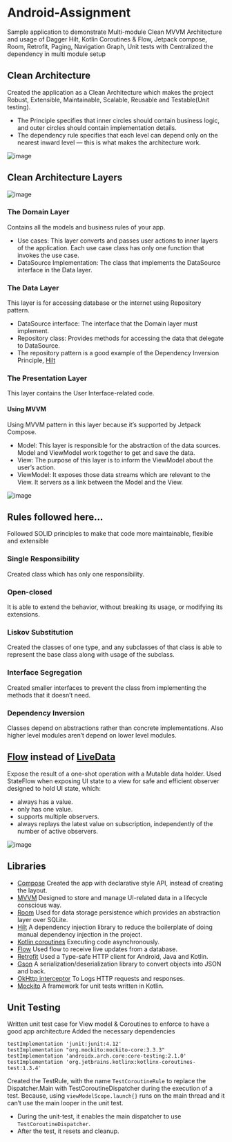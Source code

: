# Android-Assignment

Sample application to demonstrate Multi-module Clean MVVM Architecture and usage of Dagger Hilt, Kotlin Coroutines &amp; Flow, Jetpack compose, Room, Retrofit, Paging, Navigation Graph, Unit tests with Centralized the dependency in multi module setup

## Clean Architecture

Created the application as a Clean Architecture which makes the  project Robust, Extensible, Maintainable, Scalable, Reusable and Testable(Unit testing).

* The Principle specifies that inner circles should contain business logic, and outer circles should contain implementation details.
* The dependency rule specifies that each level can depend only on the nearest inward level — this is what makes the architecture work.

![image](https://user-images.githubusercontent.com/26491505/138539745-1be43639-a348-44da-8df6-4ac1d322591e.png)

## Clean Architecture Layers

![image](https://camo.githubusercontent.com/1ae8ec4dbeb4e88d34e8ae78d1260fba00a965af9158f4fe50c34dbfef4873b4/68747470733a2f2f75706c6f6164732e746f7074616c2e696f2f626c6f672f696d6167652f3132373630382f746f7074616c2d626c6f672d696d6167652d313534333431333637313739342d38303939336131396665613937343737353234373633633930386235306137612e706e67)

### The Domain Layer

Contains all the models and business rules of your app.

* Use cases: This layer converts and passes user actions to inner layers of the application. Each use case class has only one function that invokes the use case.
* DataSource Implementation: The class that implements the DataSource interface in the Data layer.

### The Data Layer

This layer is for accessing database or the internet using Repository pattern.

* DataSource interface: The interface that the Domain layer must implement.
* Repository class: Provides methods for accessing the data that delegate to DataSource.
* The repository pattern is a good example of the Dependency Inversion Principle, [Hilt](https://developer.android.com/training/dependency-injection/hilt-android)

### The Presentation Layer

This layer contains the User Interface-related code.

#### Using MVVM

Using MVVM pattern in this layer because it’s supported by Jetpack Compose.

* Model: This layer is responsible for the abstraction of the data sources. Model and ViewModel work together to get and save the data.
* View: The purpose of this layer is to inform the ViewModel about the user’s action.
* ViewModel: It exposes those data streams which are relevant to the View. It servers as a link between the Model and the View.

![image](https://user-images.githubusercontent.com/26491505/137802023-883c2834-3b90-479a-ada8-f8ad129d4021.png)

## Rules followed here...

Followed SOLID principles to make that code more maintainable, flexible and extensible

### Single Responsibility 

Created class which has only one responsibility.

### Open-closed

It is able to extend the behavior, without breaking its usage, or modifying its extensions.

### Liskov Substitution

Created the classes of one type, and any subclasses of that class is able to represent the base class along with usage of the subclass.

### Interface Segregation

Created smaller interfaces to prevent the class from implementing the methods that it doesn’t need.

### Dependency Inversion

Classes depend on abstractions rather than concrete implementations. Also higher level modules aren’t depend on lower level modules.

## [Flow](https://developer.android.com/kotlin/flow) instead of [LiveData](https://developer.android.com/topic/libraries/architecture/livedata)

Expose the result of a one-shot operation with a Mutable data holder. Used StateFlow when exposing UI state to a view for safe and efficient observer designed to hold UI state, which:

* always has a value.
* only has one value.
* supports multiple observers.
* always replays the latest value on subscription, independently of the number of active observers.

![image](https://miro.medium.com/max/1400/0*Hf3EmJ8gchpSy6nd)

## Libraries

* [Compose](https://developer.android.com/jetpack/compose) Created the app with declarative style API, instead of creating the layout.
* [MVVM](https://developer.android.com/topic/libraries/architecture/viewmodel) Designed to store and manage UI-related data in a lifecycle conscious way.
* [Room](https://developer.android.com/topic/libraries/architecture/room) Used for data storage persistence which provides an abstraction layer over SQLite.
* [Hilt](https://developer.android.com/training/dependency-injection/hilt-android) A dependency injection library to reduce the boilerplate of doing manual dependency injection in the project.
* [Kotlin coroutines](https://developer.android.com/kotlin/coroutines) Executing code asynchronously.
* [Flow](https://developer.android.com/kotlin/flow) Used flow to receive live updates from a database.
* [Retrofit](https://square.github.io/retrofit/) Used a Type-safe HTTP client for Android, Java and Kotlin.
* [Gson](https://github.com/google/gson) A serialization/deserialization library to convert objects into JSON and back.
* [OkHttp interceptor](https://github.com/square/okhttp/tree/master/okhttp-logging-interceptor) To Logs HTTP requests and responses.
* [Mockito](https://github.com/mockito/mockito) A framework for unit tests written in Kotlin.

## Unit Testing

Written unit test case for View model & Coroutines to enforce to have a good app architecture
Added the necessary dependencies

    testImplementation 'junit:junit:4.12'
    testImplementation "org.mockito:mockito-core:3.3.3"
    testImplementation 'androidx.arch.core:core-testing:2.1.0'
    testImplementation 'org.jetbrains.kotlinx:kotlinx-coroutines-test:1.3.4'

Created the TestRule, with the name `TestCoroutineRule` to replace the Dispatcher.Main with TestCoroutineDispatcher during the execution of a test. Because, using `viewModelScope.launch{}` runs on the main thread and it can’t use the main looper in the unit test.
* During the unit-test, it enables the main dispatcher to use `TestCoroutineDispatcher`.
* After the test, it resets and cleanup.